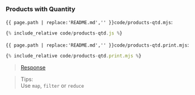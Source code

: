 ### Products with Quantity

`{{ page.path | replace:'README.md','' }}code/products-qtd.mjs`:
```js
{% include_relative code/products-qtd.js %}
```

`{{ page.path | replace:'README.md','' }}code/products-qtd.print.mjs`:
```js
{% include_relative code/products-qtd.print.mjs %}
```

> [Response](response/products-qtd.js)

> Tips:<br>
> Use `map`, `filter` or `reduce`
